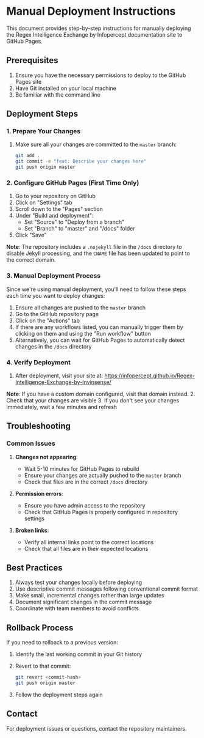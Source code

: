 # Manual Deployment Instructions

This document provides step-by-step instructions for manually deploying the Regex Intelligence Exchange by Infopercept documentation site to GitHub Pages.

## Prerequisites

1. Ensure you have the necessary permissions to deploy to the GitHub Pages site
2. Have Git installed on your local machine
3. Be familiar with the command line

## Deployment Steps

### 1. Prepare Your Changes

1. Make sure all your changes are committed to the `master` branch:
   ```bash
   git add .
   git commit -m "feat: Describe your changes here"
   git push origin master
   ```

### 2. Configure GitHub Pages (First Time Only)

1. Go to your repository on GitHub
2. Click on "Settings" tab
3. Scroll down to the "Pages" section
4. Under "Build and deployment":
   - Set "Source" to "Deploy from a branch"
   - Set "Branch" to "master" and "/docs" folder
5. Click "Save"

**Note**: The repository includes a `.nojekyll` file in the `/docs` directory to disable Jekyll processing, and the `CNAME` file has been updated to point to the correct domain.

### 3. Manual Deployment Process

Since we're using manual deployment, you'll need to follow these steps each time you want to deploy changes:

1. Ensure all changes are pushed to the `master` branch
2. Go to the GitHub repository page
3. Click on the "Actions" tab
4. If there are any workflows listed, you can manually trigger them by clicking on them and using the "Run workflow" button
5. Alternatively, you can wait for GitHub Pages to automatically detect changes in the `/docs` directory

### 4. Verify Deployment

1. After deployment, visit your site at: https://infopercept.github.io/Regex-Intelligence-Exchange-by-Invinsense/

**Note**: If you have a custom domain configured, visit that domain instead.
2. Check that your changes are visible
3. If you don't see your changes immediately, wait a few minutes and refresh

## Troubleshooting

### Common Issues

1. **Changes not appearing**: 
   - Wait 5-10 minutes for GitHub Pages to rebuild
   - Ensure your changes are actually pushed to the `master` branch
   - Check that files are in the correct `/docs` directory

2. **Permission errors**:
   - Ensure you have admin access to the repository
   - Check that GitHub Pages is properly configured in repository settings

3. **Broken links**:
   - Verify all internal links point to the correct locations
   - Check that all files are in their expected locations

## Best Practices

1. Always test your changes locally before deploying
2. Use descriptive commit messages following conventional commit format
3. Make small, incremental changes rather than large updates
4. Document significant changes in the commit message
5. Coordinate with team members to avoid conflicts

## Rollback Process

If you need to rollback to a previous version:

1. Identify the last working commit in your Git history
2. Revert to that commit:
   ```bash
   git revert <commit-hash>
   git push origin master
   ```

3. Follow the deployment steps again

## Contact

For deployment issues or questions, contact the repository maintainers.